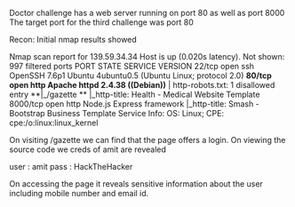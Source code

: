 Doctor challenge has a web server running on port 80 as well as port 8000 
The target port for the third challenge was port 80 

Recon: 
Initial nmap results showed 

Nmap scan report for 139.59.34.34
Host is up (0.020s latency).
Not shown: 997 filtered ports
PORT     STATE SERVICE VERSION
22/tcp   open  ssh     OpenSSH 7.6p1 Ubuntu 4ubuntu0.5 (Ubuntu Linux; protocol 2.0)
**80/tcp   open  http    Apache httpd 2.4.38 ((Debian))**
| http-robots.txt: 1 disallowed entry 
**|_/gazette **
|_http-title: Health - Medical Website Template
8000/tcp open  http    Node.js Express framework
|_http-title: Smash - Bootstrap Business Template
Service Info: OS: Linux; CPE: cpe:/o:linux:linux_kernel

On visiting /gazette we can find that the page offers a login. 
On viewing the source code we creds of amit are revealed 

user : amit
pass : HackTheHacker

On accessing the page it reveals sensitive information about the user including mobile number and email id.
